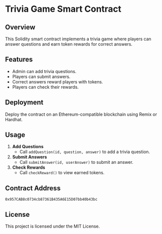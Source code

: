 # Trivia Game Smart Contract

## Overview
This Solidity smart contract implements a trivia game where players can answer questions and earn token rewards for correct answers.

## Features
- Admin can add trivia questions.
- Players can submit answers.
- Correct answers reward players with tokens.
- Players can check their rewards.

## Deployment
Deploy the contract on an Ethereum-compatible blockchain using Remix or Hardhat.

## Usage
1. **Add Questions**
   - Call `addQuestion(id, question, answer)` to add a trivia question.
2. **Submit Answers**
   - Call `submitAnswer(id, userAnswer)` to submit an answer.
3. **Check Rewards**
   - Call `checkReward()` to view earned tokens.

## Contract Address
```
0x957CAB8c0734cb87361B435A6E15D07bb40b43bc
```

## License
This project is licensed under the MIT License.
